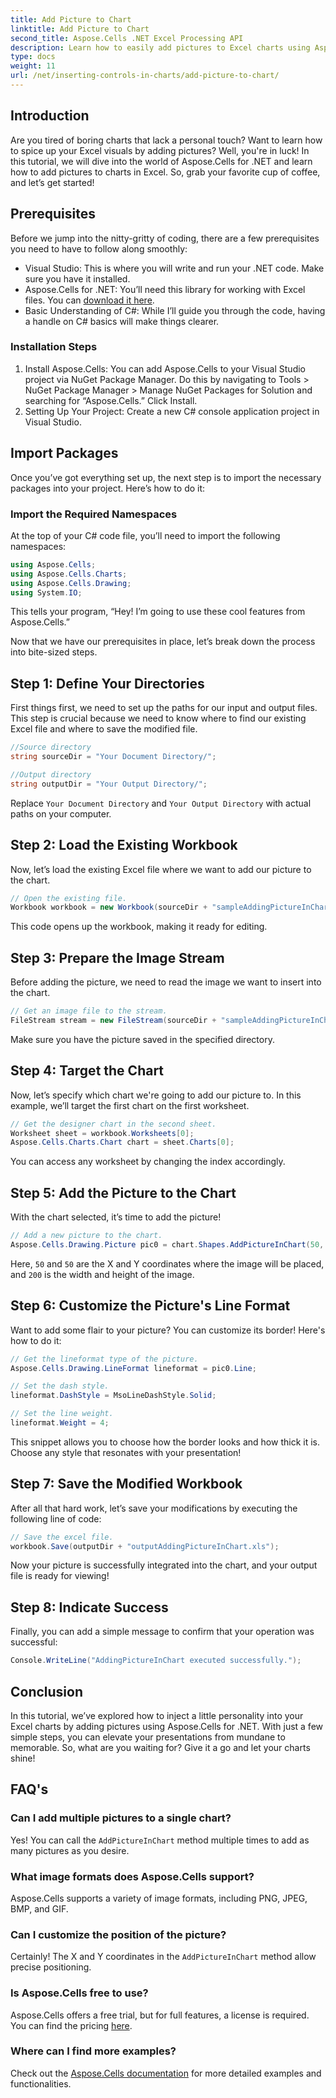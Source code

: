 ```yaml
---
title: Add Picture to Chart
linktitle: Add Picture to Chart
second_title: Aspose.Cells .NET Excel Processing API
description: Learn how to easily add pictures to Excel charts using Aspose.Cells for .NET. Enhance your charts and presentations in just a few simple steps.
type: docs
weight: 11
url: /net/inserting-controls-in-charts/add-picture-to-chart/
---
```

## Introduction

Are you tired of boring charts that lack a personal touch? Want to learn how to spice up your Excel visuals by adding pictures? Well, you're in luck! In this tutorial, we will dive into the world of Aspose.Cells for .NET and learn how to add pictures to charts in Excel. So, grab your favorite cup of coffee, and let’s get started!

## Prerequisites

Before we jump into the nitty-gritty of coding, there are a few prerequisites you need to have to follow along smoothly:

- Visual Studio: This is where you will write and run your .NET code. Make sure you have it installed.
- Aspose.Cells for .NET: You’ll need this library for working with Excel files. You can [download it here](https://releases.aspose.com/cells/net/).
- Basic Understanding of C#: While I’ll guide you through the code, having a handle on C# basics will make things clearer.

### Installation Steps

1. Install Aspose.Cells: You can add Aspose.Cells to your Visual Studio project via NuGet Package Manager. Do this by navigating to Tools > NuGet Package Manager > Manage NuGet Packages for Solution and searching for “Aspose.Cells.” Click Install.
2. Setting Up Your Project: Create a new C# console application project in Visual Studio.

## Import Packages

Once you’ve got everything set up, the next step is to import the necessary packages into your project. Here’s how to do it:

### Import the Required Namespaces

At the top of your C# code file, you’ll need to import the following namespaces:

```csharp
using Aspose.Cells;
using Aspose.Cells.Charts;
using Aspose.Cells.Drawing;
using System.IO;
```

This tells your program, “Hey! I’m going to use these cool features from Aspose.Cells.”

Now that we have our prerequisites in place, let’s break down the process into bite-sized steps. 

## Step 1: Define Your Directories

First things first, we need to set up the paths for our input and output files. This step is crucial because we need to know where to find our existing Excel file and where to save the modified file.

```csharp
//Source directory
string sourceDir = "Your Document Directory/";

//Output directory
string outputDir = "Your Output Directory/";
```

Replace `Your Document Directory` and `Your Output Directory` with actual paths on your computer. 

## Step 2: Load the Existing Workbook

Now, let’s load the existing Excel file where we want to add our picture to the chart.

```csharp
// Open the existing file.
Workbook workbook = new Workbook(sourceDir + "sampleAddingPictureInChart.xls");
```

This code opens up the workbook, making it ready for editing.

## Step 3: Prepare the Image Stream

Before adding the picture, we need to read the image we want to insert into the chart. 

```csharp
// Get an image file to the stream.
FileStream stream = new FileStream(sourceDir + "sampleAddingPictureInChart.png", FileMode.Open, FileAccess.Read);
```

Make sure you have the picture saved in the specified directory.

## Step 4: Target the Chart

Now, let’s specify which chart we're going to add our picture to. In this example, we’ll target the first chart on the first worksheet.

```csharp
// Get the designer chart in the second sheet.
Worksheet sheet = workbook.Worksheets[0];
Aspose.Cells.Charts.Chart chart = sheet.Charts[0];
```

You can access any worksheet by changing the index accordingly.

## Step 5: Add the Picture to the Chart

With the chart selected, it’s time to add the picture! 

```csharp
// Add a new picture to the chart.
Aspose.Cells.Drawing.Picture pic0 = chart.Shapes.AddPictureInChart(50, 50, stream, 200, 200);
```

Here, `50` and `50` are the X and Y coordinates where the image will be placed, and `200` is the width and height of the image.

## Step 6: Customize the Picture's Line Format

Want to add some flair to your picture? You can customize its border! Here's how to do it:

```csharp
// Get the lineformat type of the picture.
Aspose.Cells.Drawing.LineFormat lineformat = pic0.Line; 

// Set the dash style.
lineformat.DashStyle = MsoLineDashStyle.Solid;

// Set the line weight.
lineformat.Weight = 4;    
```

This snippet allows you to choose how the border looks and how thick it is. Choose any style that resonates with your presentation!

## Step 7: Save the Modified Workbook

After all that hard work, let’s save your modifications by executing the following line of code:

```csharp
// Save the excel file.
workbook.Save(outputDir + "outputAddingPictureInChart.xls");
```

Now your picture is successfully integrated into the chart, and your output file is ready for viewing!

## Step 8: Indicate Success

Finally, you can add a simple message to confirm that your operation was successful:

```csharp
Console.WriteLine("AddingPictureInChart executed successfully.");
```

## Conclusion

In this tutorial, we’ve explored how to inject a little personality into your Excel charts by adding pictures using Aspose.Cells for .NET. With just a few simple steps, you can elevate your presentations from mundane to memorable. So, what are you waiting for? Give it a go and let your charts shine!

## FAQ's

### Can I add multiple pictures to a single chart?
Yes! You can call the `AddPictureInChart` method multiple times to add as many pictures as you desire.

### What image formats does Aspose.Cells support?
Aspose.Cells supports a variety of image formats, including PNG, JPEG, BMP, and GIF.

### Can I customize the position of the picture?
Certainly! The X and Y coordinates in the `AddPictureInChart` method allow precise positioning.

### Is Aspose.Cells free to use?
Aspose.Cells offers a free trial, but for full features, a license is required. You can find the pricing [here](https://purchase.aspose.com/buy).

### Where can I find more examples?
Check out the [Aspose.Cells documentation](https://reference.aspose.com/cells/net/) for more detailed examples and functionalities.
